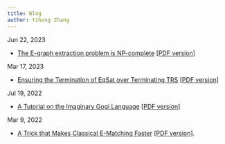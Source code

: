 ```yaml
---
title: Blog
author: Yihong Zhang
---
```

Jun 22, 2023

* [The E-graph extraction problem is NP-complete](egraph-extraction.html) [\[PDF version\]](egraph-extraction.pdf)

Mar 17, 2023

* [Ensuring the Termination of EqSat over Terminating TRS](ta-completion.html) [\[PDF version\]](ta-completion.pdf)

Jul 19, 2022

* [A Tutorial on the Imaginary Gogi Language](egg-sharp-tutorial.html) [\[PDF version\]](egg-sharp-tutorial.pdf)

Mar 9, 2022

* [A Trick that Makes Classical E-Matching Faster](ematch-trick.html) [\[PDF version\]](ematch-trick.pdf). 